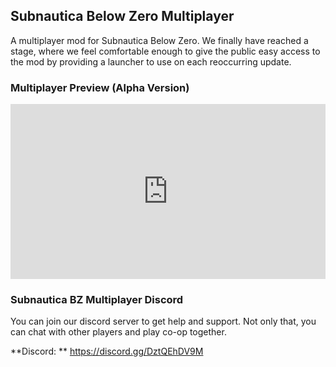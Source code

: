 ## Subnautica Below Zero Multiplayer

A multiplayer mod for Subnautica Below Zero. We finally have reached a stage, where we feel comfortable enough to give the public easy access to the mod by providing a launcher to use on each reoccurring update.

### Multiplayer Preview (Alpha Version)

<iframe width="100%" src="https://www.youtube.com/embed/nZRlFHdWB2U?list=PLuQJwJwvZqXL0cbsitTTxUrdsev3W1MGM" title="Subnautica Below Zero Multiplayer Movement Synchronization - 1" frameborder="0" allow="accelerometer; autoplay; clipboard-write; encrypted-media; gyroscope; picture-in-picture" allowfullscreen="" height="280"></iframe>

### Subnautica BZ Multiplayer Discord

You can join our discord server to get help and support. Not only that, you can chat with other players and play co-op together.

**Discord: ** https://discord.gg/DztQEhDV9M
